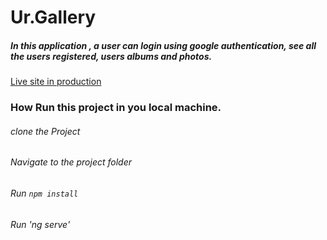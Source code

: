 # Ur.Gallery 
##### In this application , a user can login using google authentication, see all the users registered, users albums and photos.

[Live site in production](https://client-eight-ashen.vercel.app/)

### How Run this project in you local machine.
###### clone the Project 
###### Navigate to the project folder
###### Run `npm install`
###### Run 'ng serve'





